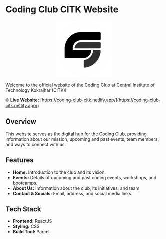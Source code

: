 # Coding Club CITK Website

<p align="center">
  <img src="src/assets/CITKTabLogo.png" alt="Coding Club CITK Logo" width="180"/>
</p>

Welcome to the official website of the Coding Club at Central Institute of Technology Kokrajhar (CITK)!

🌐 **Live Website:** [https://coding-club-citk.netlify.app/](https://coding-club-citk.netlify.app/)

## Overview

This website serves as the digital hub for the Coding Club, providing information about our mission, upcoming and past events, team members, and ways to connect with us.

## Features

- **Home:** Introduction to the club and its vision.
- **Events:** Details of upcoming and past coding events, workshops, and bootcamps.
- **About Us:** Information about the club, its initiatives, and team.
- **Contact & Socials:** Email, address, and social media links.

## Tech Stack

- **Frontend:** ReactJS
- **Styling:** CSS
- **Build Tool:** Parcel

